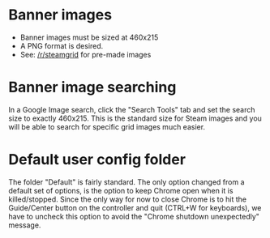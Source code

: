 # Banner images

* Banner images must be sized at 460x215
* A PNG format is desired.
* See: [/r/steamgrid](https://www.reddit.com/r/steamgrid/) for pre-made images

# Banner image searching
In a Google Image search, click the "Search Tools" tab and set the search size to 
exactly 460x215. This is the standard size for Steam images and you will be able 
to search for specific grid images much easier.

# Default user config folder

The folder "Default" is fairly standard. The only option changed from a default set of options, is
the option to keep Chrome open when it is killed/stopped. Since the only way for now to close
Chrome is to hit the Guide/Center button on the controller and quit (CTRL+W for keyboards), we 
have to uncheck this option to avoid the "Chrome shutdown unexpectedly" message.
